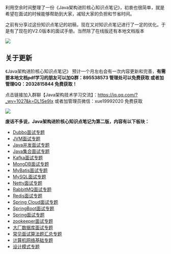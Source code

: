 利用空余时间整理了一份《Java架构进阶核心知识点笔记》，初衷也很简单，就是希望在面试的时候能够帮助到大家，减轻大家的负担和节省时间。

之前有分享过这份知识点笔记的初稿，现在又对知识点笔记进行了一定的优化。于是有了现在的V2.0版本的面试手册。当然除了在线版还有本地文档版本

![](https://upload-images.jianshu.io/upload_images/11474088-1d457512352d1efa.png?imageMogr2/auto-orient/strip%7CimageView2/2/w/1240)

## 关于更新
《Java架构进阶核心知识点笔记》 预计一个月左右会有一次内容更新和完善，**有需要本地文档pdf学习的朋友可以加Q群：895538573 管理处可以免费获取 或者加管理QQ：2032815844 免费获取！**

点击链接加入群聊【Java架构技术学习交流】：https://jq.qq.com/?_wv=1027&k=DL1Se9Ix  或者加管理员微信：xue19992020 免费获取

![](https://upload-images.jianshu.io/upload_images/11474088-8fe5bff11b4458a4.png?imageMogr2/auto-orient/strip%7CimageView2/2/w/1240)

**废话不多说，Java架构进阶核心知识点笔记为第二版，内容有以下板块：**

- [Dubbo面试专题](https://github.com/Java-xiaoluo/Java-note/blob/master/Dubbo%E9%9D%A2%E8%AF%95.md)
- [JVM面试专题](https://github.com/Java-xiaoluo/Java-note/blob/master/JVM%E9%9D%A2%E8%AF%95.md)
- [Java并发面试专题](https://github.com/Java-xiaoluo/Java-note/blob/master/Java%E5%B9%B6%E5%8F%91%E9%9D%A2%E8%AF%95.md)
- [Java集合面试专题](https://github.com/Java-xiaoluo/Java-note/blob/master/Java%E9%9B%86%E5%90%88%E9%9D%A2%E8%AF%95.md)
- [Kafka面试专题](https://github.com/Java-xiaoluo/Java-note/blob/master/Kafka%E9%9D%A2%E8%AF%95.md)
- [MongDB面试专题](https://github.com/Java-xiaoluo/Java-note/blob/master/MongDB%E9%9D%A2%E8%AF%95.md)
- [MyBatis面试专题](https://github.com/Java-xiaoluo/Java-note/blob/master/MyBatis%E9%9D%A2%E8%AF%95.md)
- [MySQL面试专题](https://github.com/Java-xiaoluo/Java-note/blob/master/MySQL%E9%9D%A2%E8%AF%95.md)
- [Netty面试专题](https://github.com/Java-xiaoluo/Java-note/blob/master/Netty%E9%9D%A2%E8%AF%95.md)
- [RabbitMQ面试专题](https://github.com/Java-xiaoluo/Java-note/blob/master/RabbitMQ%E9%9D%A2%E8%AF%95.md)
- [Redis面试专题](https://github.com/Java-xiaoluo/Java-note/blob/master/Redis%E9%9D%A2%E8%AF%95.md)
- [Spring Cloud面试专题](https://github.com/Java-xiaoluo/Java-note/blob/master/Spring%20Cloud%E9%9D%A2%E8%AF%95.md)
- [SpringBoot面试专题](https://github.com/Java-xiaoluo/Java-note/blob/master/SpringBoot%E9%9D%A2%E8%AF%95.md)
- [Spring面试专题](https://github.com/Java-xiaoluo/Java-note/blob/master/Spring%E9%9D%A2%E8%AF%95.md)
- [zookeeper面试专题](https://github.com/Java-xiaoluo/Java-note/blob/master/zookeeper%E9%9D%A2%E8%AF%95.md)
- [大厂数据库面试专题](https://github.com/Java-xiaoluo/Java-note/blob/master/%E5%A4%A7%E5%8E%82%E6%95%B0%E6%8D%AE%E5%BA%93%E9%9D%A2%E8%AF%95.md)
- [常见面试算法题汇总专题](https://github.com/Java-xiaoluo/Java-note/blob/master/%E5%B8%B8%E8%A7%81%E9%9D%A2%E8%AF%95%E7%AE%97%E6%B3%95%E9%A2%98%E6%B1%87%E6%80%BB.md)
- [计算机网络基础专题](https://github.com/Java-xiaoluo/Java-note/blob/master/%E8%AE%A1%E7%AE%97%E6%9C%BA%E7%BD%91%E7%BB%9C%E5%9F%BA%E7%A1%80.md)
- [设计模式专题](https://github.com/Java-xiaoluo/Java-note/blob/master/%E8%AE%BE%E8%AE%A1%E6%A8%A1%E5%BC%8F.md)
